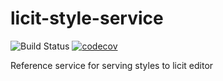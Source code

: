 # licit-style-service
![Build Status](https://github.com/MO-Movia/licit-style-service/workflows/build/badge.svg?branch=main)
[![codecov](https://codecov.io/gh/MO-Movia/licit-style-service/branch/main/graph/badge.svg?token=40H9P8IZRC)](https://codecov.io/gh/MO-Movia/licit-style-service)

Reference service for serving styles to licit editor
